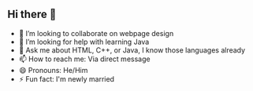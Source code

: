 ## Hi there 👋

- 👯 I’m looking to collaborate on webpage design
- 🤔 I’m looking for help with learning Java
- 💬 Ask me about HTML, C++, or Java, I know those languages already
- 📫 How to reach me: Via direct message
- 😄 Pronouns: He/Him
- ⚡ Fun fact: I'm newly married

